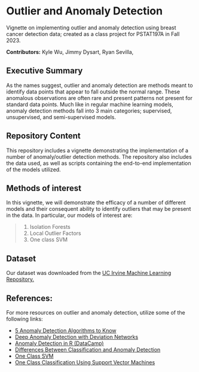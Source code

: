 # Outlier and Anomaly Detection

Vignette on implementing outlier and anomaly detection using breast cancer detection data; created as a class project for PSTAT197A in Fall 2023.

**Contributors:** Kyle Wu, Jimmy Dysart, Ryan Sevilla, 

## Executive Summary

As the names suggest, outlier and anomaly detection are methods meant to identify data points that appear to fall outside the normal range. These anomalous observations are often rare and present patterns not present for standard data points. Much like in regular machine learning models, anomaly detection methods fall into 3 main categories; supervised, unsupervised, and semi-supervised models.

## Repository Content

This repository includes a vignette demonstrating the implementation of a number of anomaly/outlier detection methods. The repository also includes the data used, as well as scripts containing the end-to-end implementation of the models utilized. 


## Methods of interest

In this vignette, we will demonstrate the efficacy of a number of different models and their consequent ability to identify outliers that may be present in the data. In particular, our models of interest are:

> 1.  Isolation Forests
> 2.  Local Outlier Factors
> 3.  One class SVM

## Dataset
Our dataset was downloaded from the [UC Irvine Machine Learning Repository.](https://archive.ics.uci.edu/dataset/17/breast+cancer+wisconsin+diagnostic)

## References:

For more resources on outlier and anomaly detection, utilize some of the following links:

- [5 Anomaly Detection Algorithms to Know](https://builtin.com/machine-learning/anomaly-detection-algorithms)
- [Deep Anomaly Detection with Deviation Networks](https://arxiv.org/pdf/1911.08623.pdf)
- [Anomaly Detection in R (DataCamp)](https://rpubs.com/michaelmallari/anomaly-detection-r)
- [Differences Between Classification and Anomaly Detection](https://rpubs.com/michaelmallari/anomaly-detection-r)
- [One Class SVM](https://www.r-bloggers.com/2023/03/one-class-svm/)
- [One Class Classification Using Support Vector Machines](https://www.analyticsvidhya.com/blog/2022/06/one-class-classification-using-support-vector-machines/)



